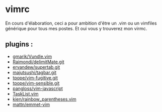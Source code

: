 vimrc
=====

En cours d'élaboration, ceci a pour ambition d'être un .vim ou un vimfiles
générique pour tous mes postes. Et oui vous y trouverez mon virmc.

plugins :
---------

* [gmarik/Vundle.vim](https://github.com/gmarik/Vundle.vim)
* [Raimondi/delimitMate.git](https://github.com/Raimondi/delimitMate.git)
* [ervandew/supertab.git](https://github.com/ervandew/supertab.git)
* [majutsushi/tagbar.git](https://github.com/majutsushi/tagbar.git)
* [tpope/vim-fugitive.git](https://github.com/tpope/vim-fugitive.git)
* [tpope/vim-sensible.git](https://github.com/tpope/vim-sensible.git)
* [pangloss/vim-javascript](https://github.com/pangloss/vim-javascript)
* [TaskList.vim](https://github.com/vim-scripts/TaskList.vim)
* [kien/rainbow_parentheses.vim](https://github.com/kien/rainbow_parentheses.vim) 
* [mattn/emmet-vim](https://github.com/mattn/emmet-vim) 
